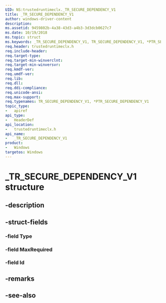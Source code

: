 ```yaml
---
UID: NS:trustedruntimeclx._TR_SECURE_DEPENDENCY_V1
title: _TR_SECURE_DEPENDENCY_V1
author: windows-driver-content
description: 
ms.assetid: 9459802b-4a38-43d3-a4b3-3d3dcb0627c7
ms.date: 10/19/2018
ms.topic: struct
ms.keywords: _TR_SECURE_DEPENDENCY_V1, TR_SECURE_DEPENDENCY_V1, *PTR_SECURE_DEPENDENCY_V1, *PTR_SECURE_DEPENDENCY, TR_SECURE_DEPENDENCY
req.header: trustedruntimeclx.h
req.include-header:
req.target-type:
req.target-min-winverclnt:
req.target-min-winversvr:
req.kmdf-ver:
req.umdf-ver:
req.lib:
req.dll:
req.ddi-compliance:
req.unicode-ansi:
req.max-support:
req.typenames: TR_SECURE_DEPENDENCY_V1, *PTR_SECURE_DEPENDENCY_V1
topic_type: 
-	apiref
api_type: 
-	HeaderDef
api_location: 
-	trustedruntimeclx.h
api_name: 
-	_TR_SECURE_DEPENDENCY_V1
product:
-	Windows
targetos: Windows
---
```


# _TR_SECURE_DEPENDENCY_V1 structure

## -description


## -struct-fields

### -field Type
 
### -field MaxRequired
 
### -field Id
 

## -remarks

## -see-also
